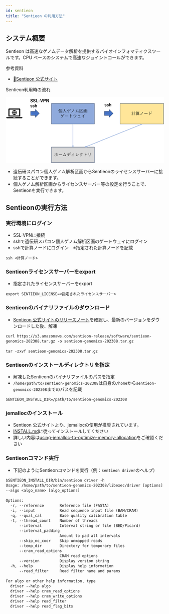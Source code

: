 ```yaml
---
id: sentieon
title: "Sentieon の利用方法"
---
```



## システム概要

Sentieon は高速なゲノムデータ解析を提供するバイオインフォマティクスツールです。CPU ベースのシステムで高速なジョイントコールができます。


参考資料

- [&#x1f517;<u>Sentieon 公式サイト</u>](https://support.sentieon.com/manual/)


Sentieon利用時の流れ

![](sentieon.png)

- 遺伝研スパコン個人ゲノム解析区画からSentieonのライセンスサーバーに接続することができます。
- 個人ゲノム解析区画からライセンスサーバー等の設定を行うことで、Sentieonを実行できます。

## Sentieonの実行方法 
### 実行環境にログイン
- SSL-VPNに接続
- sshで遺伝研スパコン個人ゲノム解析区画のゲートウェイにログイン
- sshで計算ノードにログイン　※指定された計算ノードを記載
```
ssh <計算ノード>
```
### Sentieonライセンスサーバーをexport
- 指定されたライセンスサーバーをexport
```
export SENTIEON_LICENSE=<指定されたライセンスサーバー>
```
### Sentieonのバイナリファイルのダウンロード
- [Sentieon 公式サイトのリリースノート](https://support.sentieon.com/manual/appendix/releasenotes/?highlight=aws)を確認し、最新のバージョンをダウンロードした後、解凍
```
curl https://s3.amazonaws.com/sentieon-release/software/sentieon-genomics-202308.tar.gz -o sentieon-genomics-202308.tar.gz

tar -zxvf sentieon-genomics-202308.tar.gz
```
### Sentieonのインストールディレクトリを指定
- 解凍したSentieonのバイナリファイルのパスを指定
- `/home/path/to/sentieon-genomics-202308`は自身の`/home`から`sentieon-genomics-202308`までのパスを記載
```
SENTIEON_INSTALL_DIR=/path/to/sentieon-genomics-202308
```
### jemallocのインストール
- Sentieon 公式サイトより、jemallocの使用が推奨されています。
- [INSTALL.md](https://github.com/jemalloc/jemalloc/blob/dev/INSTALL.md)に従ってインストールしてください
- 詳しい内容は[using-jemalloc-to-optimize-memory-allocation](https://support.sentieon.com/appnotes/jemalloc/#using-jemalloc-to-optimize-memory-allocation)をご確認ください

### Sentieonコマンド実行
- 下記のようにSentieonコマンドを実行（例：`sentieon driver`のヘルプ）
```
$SENTIEON_INSTALL_DIR/bin/sentieon driver -h
Usage: /home/path/to/sentieon-genomics-202308/libexec/driver [options] --algo <algo_name> [algo_options]

Options:
  -r, --reference       Reference file (FASTA)
  -i, --input           Read sequence input file (BAM/CRAM)
  -q, --qual_cal        Base quality calibration table
  -t, --thread_count    Number of threads
      --interval        Interval string or file (BED/Picard)
      --interval_padding
                        Amount to pad all intervals
      --skip_no_coor    Skip unmapped reads
      --temp_dir        Directory for temporary files
      --cram_read_options
                        CRAM read options
      --version         Display version string
  -h, --help            Display help information
      --read_filter     Read filter name and params

For algo or other help information, type
  driver --help algo
  driver --help cram_read_options
  driver --help cram_write_options
  driver --help read_filter
  driver --help read_flag_bits
```

